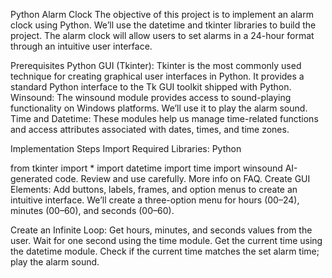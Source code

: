 Python Alarm Clock
The objective of this project is to implement an alarm clock using Python. We’ll use the datetime and tkinter libraries to build the project. The alarm clock will allow users to set alarms in a 24-hour format through an intuitive user interface.

Prerequisites
Python GUI (Tkinter): Tkinter is the most commonly used technique for creating graphical user interfaces in Python. It provides a standard Python interface to the Tk GUI toolkit shipped with Python.
Winsound: The winsound module provides access to sound-playing functionality on Windows platforms. We’ll use it to play the alarm sound.
Time and Datetime: These modules help us manage time-related functions and access attributes associated with dates, times, and time zones.


Implementation Steps
Import Required Libraries:
Python

from tkinter import *
import datetime
import time
import winsound
AI-generated code. Review and use carefully. More info on FAQ.
Create GUI Elements:
Add buttons, labels, frames, and option menus to create an intuitive interface. We’ll create a three-option menu for hours (00–24), minutes (00–60), and seconds (00–60).


Create an Infinite Loop:
Get hours, minutes, and seconds values from the user.
Wait for one second using the time module.
Get the current time using the datetime module.
Check if the current time matches the set alarm time; play the alarm sound.
